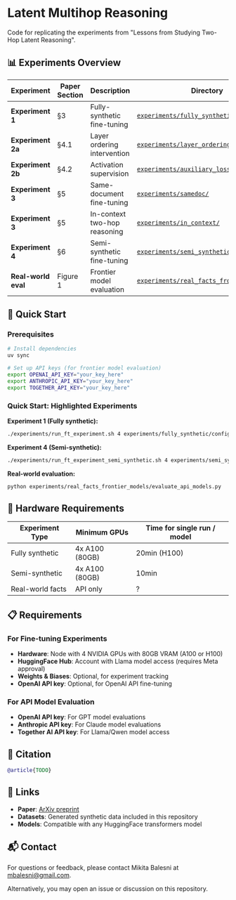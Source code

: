 # Latent Multihop Reasoning

Code for replicating the experiments from "Lessons from Studying Two-Hop Latent Reasoning".

## 📊 Experiments Overview

| Experiment | Paper Section | Description | Directory |
|------------|---------------|-------------|-----------|
| **Experiment 1** | §3 | Fully-synthetic fine-tuning | [`experiments/fully_synthetic/`](experiments/fully_synthetic/) |
| **Experiment 2a** | §4.1 | Layer ordering intervention | [`experiments/layer_ordering/`](experiments/layer_ordering/) |
| **Experiment 2b** | §4.2 | Activation supervision | [`experiments/auxiliary_loss/`](experiments/auxiliary_loss/) |
| **Experiment 3** | §5 | Same-document fine-tuning | [`experiments/samedoc/`](experiments/samedoc/) |
| **Experiment 3** | §5 | In-context two-hop reasoning | [`experiments/in_context/`](experiments/in_context/) |
| **Experiment 4** | §6 | Semi-synthetic fine-tuning | [`experiments/semi_synthetic/`](experiments/semi_synthetic/) |
| **Real-world eval** | Figure 1 | Frontier model evaluation | [`experiments/real_facts_frontier_models/`](experiments/real_facts_frontier_models/) |

## 🚀 Quick Start

### Prerequisites
```bash
# Install dependencies
uv sync
```

```bash
# Set up API keys (for frontier model evaluation)
export OPENAI_API_KEY="your_key_here"
export ANTHROPIC_API_KEY="your_key_here"  
export TOGETHER_API_KEY="your_key_here"
```

### Quick Start: Highlighted Experiments

**Experiment 1 (Fully synthetic):**
```bash
./experiments/run_ft_experiment.sh 4 experiments/fully_synthetic/configs/no_cot_and_cot.yaml
```

**Experiment 4 (Semi-synthetic):**
```bash
./experiments/run_ft_experiment_semi_synthetic.sh 4 experiments/semi_synthetic/configs/universities.yaml
```

**Real-world evaluation:**
```bash
python experiments/real_facts_frontier_models/evaluate_api_models.py
```


## 🔧 Hardware Requirements

| Experiment Type    | Minimum GPUs        | Time for single run / model  |
|--------------------|--------------------|-------|
| Fully synthetic    | 4x A100 (80GB)     | 20min (H100)  |
| Semi-synthetic     | 4x A100 (80GB)     | 10min |
| Real-world facts    | API only           | ? |

## 📋 Requirements

### For Fine-tuning Experiments
- **Hardware**: Node with 4 NVIDIA GPUs with 80GB VRAM (A100 or H100)
- **HuggingFace Hub**: Account with Llama model access (requires Meta approval)
- **Weights & Biases**: Optional, for experiment tracking
- **OpenAI API key**: Optional, for OpenAI API fine-tuning

### For API Model Evaluation
- **OpenAI API key**: For GPT model evaluations
- **Anthropic API key**: For Claude model evaluations  
- **Together AI API key**: For Llama/Qwen model access

## 📖 Citation

```bibtex
@article{TODO}
```

## 🔗 Links

- **Paper**: [ArXiv preprint](https://arxiv.org/abs/2411.16353)
- **Datasets**: Generated synthetic data included in this repository
- **Models**: Compatible with any HuggingFace transformers model


## 📬 Contact

For questions or feedback, please contact Mikita Balesni at mbalesni@gmail.com.

Alternatively, you may open an issue or discussion on this repository.